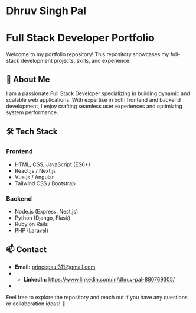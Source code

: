 # Dhruv Singh Pal
# Full Stack Developer Portfolio

Welcome to my portfolio repository! This repository showcases my full-stack development projects, skills, and experience.

## 🚀 About Me
I am a passionate Full Stack Developer specializing in building dynamic and scalable web applications. With expertise in both frontend and backend development, I enjoy crafting seamless user experiences and optimizing system performance.

## 🛠️ Tech Stack

### Frontend
- HTML, CSS, JavaScript (ES6+)
- React.js / Next.js
- Vue.js / Angular
- Tailwind CSS / Bootstrap

### Backend
- Node.js (Express, Nest.js)
- Python (Django, Flask)
- Ruby on Rails
- PHP (Laravel)





## 📫 Contact
- **Email:** princepaul311@gmail.com
- - **LinkedIn:** https://www.linkedin.com/in/dhruv-pal-880769305/
- 

Feel free to explore the repository and reach out if you have any questions or collaboration ideas! 🚀
